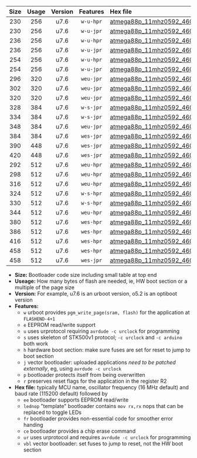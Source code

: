 |Size|Usage|Version|Features|Hex file|
|:-:|:-:|:-:|:-:|:--|
|230|256|u7.6|`w-u-hpr`|[atmega88p_11mhz0592_460800bps_ur.hex](https://raw.githubusercontent.com/stefanrueger/urboot/main/atmega88p_11mhz0592_460800bps_ur.hex)|
|230|256|u7.6|`w-u-jpr`|[atmega88p_11mhz0592_460800bps_ur_vbl.hex](https://raw.githubusercontent.com/stefanrueger/urboot/main/atmega88p_11mhz0592_460800bps_ur_vbl.hex)|
|236|256|u7.6|`w-u-hpr`|[atmega88p_11mhz0592_460800bps_lednop_ur.hex](https://raw.githubusercontent.com/stefanrueger/urboot/main/atmega88p_11mhz0592_460800bps_lednop_ur.hex)|
|236|256|u7.6|`w-u-jpr`|[atmega88p_11mhz0592_460800bps_lednop_ur_vbl.hex](https://raw.githubusercontent.com/stefanrueger/urboot/main/atmega88p_11mhz0592_460800bps_lednop_ur_vbl.hex)|
|254|256|u7.6|`w-u-hpr`|[atmega88p_11mhz0592_460800bps_lednop_fr_ur.hex](https://raw.githubusercontent.com/stefanrueger/urboot/main/atmega88p_11mhz0592_460800bps_lednop_fr_ur.hex)|
|254|256|u7.6|`w-u-jpr`|[atmega88p_11mhz0592_460800bps_lednop_fr_ur_vbl.hex](https://raw.githubusercontent.com/stefanrueger/urboot/main/atmega88p_11mhz0592_460800bps_lednop_fr_ur_vbl.hex)|
|296|320|u7.6|`weu-jpr`|[atmega88p_11mhz0592_460800bps_ee_ur_vbl.hex](https://raw.githubusercontent.com/stefanrueger/urboot/main/atmega88p_11mhz0592_460800bps_ee_ur_vbl.hex)|
|302|320|u7.6|`weu-jpr`|[atmega88p_11mhz0592_460800bps_ee_lednop_ur_vbl.hex](https://raw.githubusercontent.com/stefanrueger/urboot/main/atmega88p_11mhz0592_460800bps_ee_lednop_ur_vbl.hex)|
|320|320|u7.6|`weu-jpr`|[atmega88p_11mhz0592_460800bps_ee_lednop_fr_ur_vbl.hex](https://raw.githubusercontent.com/stefanrueger/urboot/main/atmega88p_11mhz0592_460800bps_ee_lednop_fr_ur_vbl.hex)|
|328|384|u7.6|`w-s-jpr`|[atmega88p_11mhz0592_460800bps_vbl.hex](https://raw.githubusercontent.com/stefanrueger/urboot/main/atmega88p_11mhz0592_460800bps_vbl.hex)|
|334|384|u7.6|`w-s-jpr`|[atmega88p_11mhz0592_460800bps_lednop_vbl.hex](https://raw.githubusercontent.com/stefanrueger/urboot/main/atmega88p_11mhz0592_460800bps_lednop_vbl.hex)|
|348|384|u7.6|`weu-jpr`|[atmega88p_11mhz0592_460800bps_ee_lednop_fr_ce_ur_vbl.hex](https://raw.githubusercontent.com/stefanrueger/urboot/main/atmega88p_11mhz0592_460800bps_ee_lednop_fr_ce_ur_vbl.hex)|
|384|384|u7.6|`wes-jpr`|[atmega88p_11mhz0592_460800bps_ee_vbl.hex](https://raw.githubusercontent.com/stefanrueger/urboot/main/atmega88p_11mhz0592_460800bps_ee_vbl.hex)|
|390|448|u7.6|`wes-jpr`|[atmega88p_11mhz0592_460800bps_ee_lednop_vbl.hex](https://raw.githubusercontent.com/stefanrueger/urboot/main/atmega88p_11mhz0592_460800bps_ee_lednop_vbl.hex)|
|420|448|u7.6|`wes-jpr`|[atmega88p_11mhz0592_460800bps_ee_lednop_fr_vbl.hex](https://raw.githubusercontent.com/stefanrueger/urboot/main/atmega88p_11mhz0592_460800bps_ee_lednop_fr_vbl.hex)|
|292|512|u7.6|`weu-hpr`|[atmega88p_11mhz0592_460800bps_ee_ur.hex](https://raw.githubusercontent.com/stefanrueger/urboot/main/atmega88p_11mhz0592_460800bps_ee_ur.hex)|
|298|512|u7.6|`weu-hpr`|[atmega88p_11mhz0592_460800bps_ee_lednop_ur.hex](https://raw.githubusercontent.com/stefanrueger/urboot/main/atmega88p_11mhz0592_460800bps_ee_lednop_ur.hex)|
|316|512|u7.6|`weu-hpr`|[atmega88p_11mhz0592_460800bps_ee_lednop_fr_ur.hex](https://raw.githubusercontent.com/stefanrueger/urboot/main/atmega88p_11mhz0592_460800bps_ee_lednop_fr_ur.hex)|
|324|512|u7.6|`w-s-hpr`|[atmega88p_11mhz0592_460800bps.hex](https://raw.githubusercontent.com/stefanrueger/urboot/main/atmega88p_11mhz0592_460800bps.hex)|
|330|512|u7.6|`w-s-hpr`|[atmega88p_11mhz0592_460800bps_lednop.hex](https://raw.githubusercontent.com/stefanrueger/urboot/main/atmega88p_11mhz0592_460800bps_lednop.hex)|
|344|512|u7.6|`weu-hpr`|[atmega88p_11mhz0592_460800bps_ee_lednop_fr_ce_ur.hex](https://raw.githubusercontent.com/stefanrueger/urboot/main/atmega88p_11mhz0592_460800bps_ee_lednop_fr_ce_ur.hex)|
|380|512|u7.6|`wes-hpr`|[atmega88p_11mhz0592_460800bps_ee.hex](https://raw.githubusercontent.com/stefanrueger/urboot/main/atmega88p_11mhz0592_460800bps_ee.hex)|
|386|512|u7.6|`wes-hpr`|[atmega88p_11mhz0592_460800bps_ee_lednop.hex](https://raw.githubusercontent.com/stefanrueger/urboot/main/atmega88p_11mhz0592_460800bps_ee_lednop.hex)|
|416|512|u7.6|`wes-hpr`|[atmega88p_11mhz0592_460800bps_ee_lednop_fr.hex](https://raw.githubusercontent.com/stefanrueger/urboot/main/atmega88p_11mhz0592_460800bps_ee_lednop_fr.hex)|
|458|512|u7.6|`wes-hpr`|[atmega88p_11mhz0592_460800bps_ee_lednop_fr_ce.hex](https://raw.githubusercontent.com/stefanrueger/urboot/main/atmega88p_11mhz0592_460800bps_ee_lednop_fr_ce.hex)|
|458|512|u7.6|`wes-jpr`|[atmega88p_11mhz0592_460800bps_ee_lednop_fr_ce_vbl.hex](https://raw.githubusercontent.com/stefanrueger/urboot/main/atmega88p_11mhz0592_460800bps_ee_lednop_fr_ce_vbl.hex)|

- **Size:** Bootloader code size including small table at top end
- **Useage:** How many bytes of flash are needed, ie, HW boot section or a multiple of the page size
- **Version:** For example, u7.6 is an urboot version, o5.2 is an optiboot version
- **Features:**
  + `w` urboot provides `pgm_write_page(sram, flash)` for the application at `FLASHEND-4+1`
  + `e` EEPROM read/write support
  + `u` uses urprotocol requiring `avrdude -c urclock` for programming
  + `s` uses skeleton of STK500v1 protocol; `-c urclock` and `-c arduino` both work
  + `h` hardware boot section: make sure fuses are set for reset to jump to boot section
  + `j` vector bootloader: uploaded applications *need to be patched externally*, eg, using `avrdude -c urclock`
  + `p` bootloader protects itself from being overwritten
  + `r` preserves reset flags for the application in the register R2
- **Hex file:** typically MCU name, oscillator frequency (16 MHz default) and baud rate (115200 default) followed by
  + `ee` bootloader supports EEPROM read/write
  + `lednop` "template" bootloader contains `mov rx,rx` nops that can be replaced to toggle LEDs
  + `fr` bootloader provides non-essential code for smoother error handing
  + `ce` bootloader provides a chip erase command
  + `ur` uses urprotocol and requires `avrdude -c urclock` for programming
  + `vbl` vector bootloader: set fuses to jump to reset, not the HW boot section
